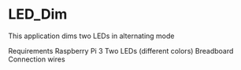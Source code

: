 # LED_Dim
This application dims two LEDs in alternating mode

Requirements
Raspberry Pi 3
Two LEDs (different colors)
Breadboard
Connection wires
